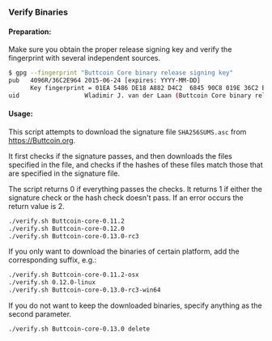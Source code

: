 ### Verify Binaries

#### Preparation:

Make sure you obtain the proper release signing key and verify the fingerprint with several independent sources.

```sh
$ gpg --fingerprint "Buttcoin Core binary release signing key"
pub   4096R/36C2E964 2015-06-24 [expires: YYYY-MM-DD]
      Key fingerprint = 01EA 5486 DE18 A882 D4C2  6845 90C8 019E 36C2 E964
uid                  Wladimir J. van der Laan (Buttcoin Core binary release signing key) <laanwj@gmail.com>
```

#### Usage:

This script attempts to download the signature file `SHA256SUMS.asc` from https://Buttcoin.org.

It first checks if the signature passes, and then downloads the files specified in the file, and checks if the hashes of these files match those that are specified in the signature file.

The script returns 0 if everything passes the checks. It returns 1 if either the signature check or the hash check doesn't pass. If an error occurs the return value is 2.


```sh
./verify.sh Buttcoin-core-0.11.2
./verify.sh Buttcoin-core-0.12.0
./verify.sh Buttcoin-core-0.13.0-rc3
```

If you only want to download the binaries of certain platform, add the corresponding suffix, e.g.:

```sh
./verify.sh Buttcoin-core-0.11.2-osx
./verify.sh 0.12.0-linux
./verify.sh Buttcoin-core-0.13.0-rc3-win64
```

If you do not want to keep the downloaded binaries, specify anything as the second parameter.

```sh
./verify.sh Buttcoin-core-0.13.0 delete
```
